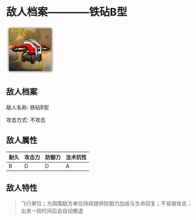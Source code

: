 # 敌人档案————铁砧B型

![铁砧B型](./eneIcons/铁砧B型.png)

## 敌人档案

敌人名称: 铁砧B型

攻击方式: 不攻击

## 敌人属性

| 耐久      | 攻击力  | 防御力 | 法术抗性 |
|---------|------|-----|------|
| B | D | D | A |

## 敌人特性
> 飞行单位；为周围敌方单位持续提供防御力加成与生命回复；不易被攻击；出发一段时间后会自动撤退
